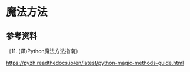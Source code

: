 # 魔法方法


## 参考资料

《11. (译)Python魔法方法指南》

https://pyzh.readthedocs.io/en/latest/python-magic-methods-guide.html

